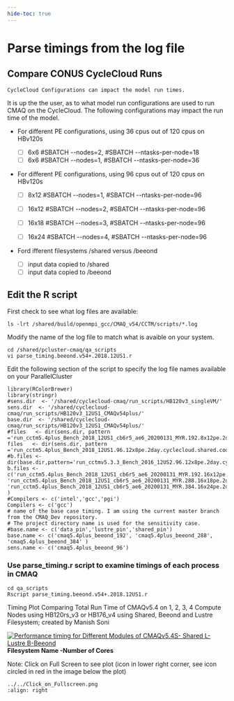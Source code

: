 ```yaml
---
hide-toc: true
---
```


# Parse timings from the log file 

## Compare CONUS CycleCloud Runs

```{note}
CycleCloud Configurations can impact the model run times.
```
It is up the the user, as to what model run configurations are used to run CMAQ on the CycleCloud.
The following configurations may impact the run time of the model.

* For different PE configurations, using 36 cpus out of 120 cpus on HBv120s

   - [ ] 6x6    #SBATCH --nodes=2, #SBATCH --ntasks-per-node=18
   - [ ] 6x6    #SBATCH --nodes=1, #SBATCH --ntasks-per-node=36 

* For different PE configurations, using 96 cpus out of 120 cpus on HBv120s

   - [ ] 8x12    #SBATCH --nodes=1, #SBATCH --ntasks-per-node=96
   - [ ] 16x12    #SBATCH --nodes=2, #SBATCH --ntasks-per-node=96
   - [ ] 16x18    #SBATCH --nodes=3, #SBATCH --ntasks-per-node=96
   - [ ] 16x24    #SBATCH --nodes=4, #SBATCH --ntasks-per-node=96
 

* Ford ifferent filesystems  /shared versus /beeond

   - [ ] input data copied to /shared
   - [ ] input data  copied to /beeond

## Edit the R script

First check to see what log files are available:

`ls -lrt /shared/build/openmpi_gcc/CMAQ_v54/CCTM/scripts/*.log`

Modify the name of the log file to match what is avaible on your system.

```
cd /shared/pcluster-cmaq/qa_scripts
vi parse_timing.beeond.v54+.2018.12US1.r
```

Edit the following section of the script to specify the log file names available on your ParallelCluster

```
library(RColorBrewer)
library(stringr)
#sens.dir  <- '/shared/cyclecloud-cmaq/run_scripts/HB120v3_singleVM/'
sens.dir  <- '/shared/cyclecloud-cmaq/run_scripts/HB120v3_12US1_CMAQv54plus/'
base.dir  <- '/shared/cyclecloud-cmaq/run_scripts/HB120v3_12US1_CMAQv54plus/'
#files   <- dir(sens.dir, pattern ='run_cctm5.4plus_Bench_2018_12US1_cb6r5_ae6_20200131_MYR.192.8x12pe.2days.beeond.1x96.log')
files   <- dir(sens.dir, pattern ='run_cctm5.4plus_Bench_2018_12US1.96.12x8pe.2day.cyclecloud.shared.codefix.log')
#b.files <- dir(base.dir,pattern='run_cctmv5.3.3_Bench_2016_12US2.96.12x8pe.2day.cyclecloud.shared.codemod.nopin.redo.log')
b.files <- c('run_cctm5.4plus_Bench_2018_12US1_cb6r5_ae6_20200131_MYR.192.16x12pe.2days.20171222start.2x96.log', 'run_cctm5.4plus_Bench_2018_12US1_cb6r5_ae6_20200131_MYR.288.16x18pe.2days.20171222start.3x96.log', 'run_cctm5.4plus_Bench_2018_12US1_cb6r5_ae6_20200131_MYR.384.16x24pe.2days.20171222start.4x96.log' )
#Compilers <- c('intel','gcc','pgi')
Compilers <- c('gcc')
# name of the base case timing. I am using the current master branch from the CMAQ_Dev repository.
# The project directory name is used for the sensitivity case.
#base.name <- c('data_pin','lustre_pin','shared_pin')
base.name <- c('cmaq5.4plus_beeond_192', 'cmaq5.4plus_beeond_288', 'cmaq5.4plus_beeond_384' )
sens.name <- c('cmaq5.4plus_beeond_96')
```



### Use parse_timing.r script to examine timings of each process in CMAQ

```
cd qa_scripts
Rscript parse_timing.beeond.v54+.2018.12US1.r
```

Timing Plot Comparing Total Run Time of CMAQv5.4 on 1, 2, 3, 4 Compute Nodes using HB120rs_v3 or HB176_v4 using Shared, Beeond and Lustre Filesystem; created by Manish Soni



<div class='tableauPlaceholder' id='viz1710529474172' style='position: relative'><noscript><a href='#'><img alt='Performance timing for Different Modules of CMAQv5.4S- Shared L-Lustre B-Beeond ' src='https:&#47;&#47;public.tableau.com&#47;static&#47;images&#47;Pe&#47;Performance_new_Liz&#47;Sheet22&#47;1_rss.png' style='border: none' /></a></noscript><object class='tableauViz'  style='display:none;'><param name='host_url' value='https%3A%2F%2Fpublic.tableau.com%2F' /> <param name='embed_code_version' value='3' /> <param name='site_root' value='' /><param name='name' value='Performance_new_Liz&#47;Sheet22' /><param name='tabs' value='no' /><param name='toolbar' value='yes' /><param name='static_image' value='https:&#47;&#47;public.tableau.com&#47;static&#47;images&#47;Pe&#47;Performance_new_Liz&#47;Sheet22&#47;1.png' /> <param name='animate_transition' value='yes' /><param name='display_static_image' value='yes' /><param name='display_spinner' value='yes' /><param name='display_overlay' value='yes' /><param name='display_count' value='yes' /><param name='language' value='en-US' /><param name='filter' value='publish=yes' /></object></div>                <script type='text/javascript'>                    var divElement = document.getElementById('viz1710529474172');                    var vizElement = divElement.getElementsByTagName('object')[0];                    vizElement.style.width='100%';vizElement.style.height=(divElement.offsetWidth*0.75)+'px';                    var scriptElement = document.createElement('script');                    scriptElement.src = 'https://public.tableau.com/javascripts/api/viz_v1.js';                    vizElement.parentNode.insertBefore(scriptElement, vizElement);                </script>
                                          <b>Filesystem Name -Number of Cores</b>

Note: Click on Full Screen to see plot (icon in lower right corner, see icon circled in red in the image below the plot)
```{image}
../../Click_on_Fullscreen.png
:align: right
```


